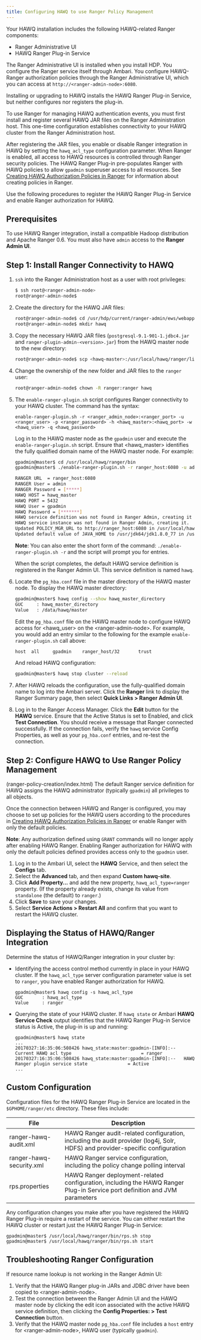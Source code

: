 ```yaml
---
title: Configuring HAWQ to use Ranger Policy Management
---
```


<!--
Licensed to the Apache Software Foundation (ASF) under one
or more contributor license agreements.  See the NOTICE file
distributed with this work for additional information
regarding copyright ownership.  The ASF licenses this file
to you under the Apache License, Version 2.0 (the
"License"); you may not use this file except in compliance
with the License.  You may obtain a copy of the License at

  http://www.apache.org/licenses/LICENSE-2.0

Unless required by applicable law or agreed to in writing,
software distributed under the License is distributed on an
"AS IS" BASIS, WITHOUT WARRANTIES OR CONDITIONS OF ANY
KIND, either express or implied.  See the License for the
specific language governing permissions and limitations
under the License.
-->

Your HAWQ installation includes the following HAWQ-related Ranger components:

- Ranger Administrative UI
- HAWQ Ranger Plug-in Service

The Ranger Administrative UI is installed when you install HDP. You configure the Ranger service itself through Ambari. You configure HAWQ-Ranger authorization policies through the Ranger Administrative UI, which you can access at `http://<ranger-admin-node>:6080`. 

Installing or upgrading to HAWQ installs the HAWQ Ranger Plug-in Service, but neither configures nor registers the plug-in.  

To use Ranger for managing HAWQ authentication events, you must first install and register several HAWQ JAR files on the Ranger Administration host. This one-time configuration establishes connectivity to your HAWQ cluster from the Ranger Administration host. 

After registering the JAR files, you enable or disable Ranger integration in HAWQ by setting the `hawq_acl_type` configuration parameter. When Ranger is enabled, all access to HAWQ resources is controlled through Ranger security policies. The HAWQ Ranger Plug-in pre-populates Ranger with HAWQ policies to allow `gpadmin` superuser access to all resources. See [Creating HAWQ Authorization Policies in Ranger](ranger-policy-creation/index.html) for information about creating policies in Ranger.

Use the following procedures to register the HAWQ Ranger Plug-in Service and enable Ranger authorization for HAWQ.

## Prerequisites
<a id="prereq"></a>
To use HAWQ Ranger integration, install a compatible Hadoop distribution and Apache Ranger 0.6. You must also have `admin` access to the **Ranger Admin UI**.

## Step 1: Install Ranger Connectivity to HAWQ
<a id="jar"></a>
1. `ssh` into the Ranger Administration host as a user with root privileges:

    ``` bash
    $ ssh root@<ranger-admin-node>
    root@ranger-admin-node$ 
    ```
2. Create the directory for the HAWQ JAR files:

    ``` bash
    root@ranger-admin-node$ cd /usr/hdp/current/ranger-admin/ews/webapp/WEB-INF/classes/ranger-plugins
    root@ranger-admin-node$ mkdir hawq
    ```
3. Copy the necessary HAWQ JAR files (`postgresql-9.1-901-1.jdbc4.jar` and `ranger-plugin-admin-<version>.jar`) from the HAWQ master node to the new directory:

    ``` bash
    root@ranger-admin-node$ scp <hawq-master>:/usr/local/hawq/ranger/lib/*.jar ./hawq
    ```
4. Change the ownership of the new folder and JAR files to the `ranger` user:

    ``` bash
    root@ranger-admin-node$ chown -R ranger:ranger hawq
    ```
5. The `enable-ranger-plugin.sh` script configures Ranger connectivity to your HAWQ cluster. The command has the syntax:

    ``` pre
    enable-ranger-plugin.sh -r <ranger_admin_node>:<ranger_port> -u <ranger_user> -p <ranger_password> -h <hawq_master>:<hawq_port> -w <hawq_user> -q <hawq_password>
    ```

    Log in to the HAWQ master node as the `gpadmin` user and execute the `enable-ranger-plugin.sh` script. Ensure that \<hawq_master\> identifies the fully qualified domain name of the HAWQ master node. For example:

    ``` bash
    gpadmin@master$ cd /usr/local/hawq/ranger/bin
    gpadmin@master$ ./enable-ranger-plugin.sh -r ranger_host:6080 -u admin -p admin -h hawq_master:5432 -w gpadmin -q gpadmin

    RANGER URL  = ranger_host:6080
    RANGER User = admin
    RANGER Password = [*****]
    HAWQ HOST = hawq_master
    HAWQ PORT = 5432
    HAWQ User = gpadmin
    HAWQ Password = [*******]
    HAWQ service definition was not found in Ranger Admin, creating it by uploading /usr/local/hawq_<version>/ranger/etc/ranger-servicedef-hawq.json
    HAWQ service instance was not found in Ranger Admin, creating it.
    Updated POLICY_MGR_URL to http://ranger_host:6080 in /usr/local/hawq_<version>/ranger/etc/rps.properties
    Updated default value of JAVA_HOME to /usr/jdk64/jdk1.8.0_77 in /usr/local/hawq_<version>/ranger/etc/rps.properties
    ```
    
    **Note**: You can also enter the short form of the command: `./enable-ranger-plugin.sh -r` and the script will prompt you for entries.
    
    When the script completes, the default HAWQ service definition is registered in the Ranger Admin UI. This service definition is named `hawq`.

6. Locate the `pg_hba.conf` file in the master directory of the HAWQ master node. To display the HAWQ master directory:
 
    ``` bash
    gpadmin@master$ hawq config --show hawq_master_directory
    GUC		: hawq_master_directory
    Value	: /data/hawq/master
    ```

    Edit the `pg_hba.conf` file on the HAWQ master node to configure HAWQ access for \<hawq_user\> on the \<ranger-admin-node\>. For example, you would add an entry similar to the following for the example `enable-ranger-plugin.sh` call above:

    ``` bash
    host  all     gpadmin    ranger_host/32       trust
    ```

    And reload HAWQ configuration:

    ``` bash
    gpadmin@master$ hawq stop cluster --reload
    ```

7.  After HAWQ reloads the configuration, use the fully-qualified domain name to log into the Ambari server. Click the **Ranger** link to display the Ranger Summary page, then select **Quick Links > Ranger Admin UI**. 

8.  Log in to the Ranger Access Manager. Click the **Edit** button for the **HAWQ** service. Ensure that the Active Status is set to Enabled, and click **Test Connection**. You should receive a message that Ranger connected successfully.  If the connection fails, verify the `hawq` service Config Properties, as well as your `pg_hba.conf` entries, and re-test the connection.

## Step 2: Configure HAWQ to Use Ranger Policy Management
<a id="enable"></a>
(ranger-policy-creation/index.html)
The default Ranger service definition for HAWQ assigns the HAWQ administrator (typically `gpadmin`) all privileges to all objects. 

Once the connection between HAWQ and Ranger is configured, you may choose to set up policies for the HAWQ users according to the procedures in [Creating HAWQ Authorization Policies in Ranger](ranger-policy-creation.html) or enable Ranger with only the default policies. 

**Note**: Any authorization defined using `GRANT` commands will no longer apply after enabling HAWQ Ranger. Enabling Ranger authorization for HAWQ with only the default policies defined provides access only to the `gpadmin` user.

1. Log in to the Ambari UI, select the **HAWQ** Service, and then select the **Configs** tab.
2. Select the **Advanced** tab, and then expand **Custom hawq-site**.
4. Click **Add Property...** and add the new property, `hawq_acl_type=ranger` property. (If the property already exists, change its value from `standalone` (the default) to `ranger`.)
5. Click **Save** to save your changes.
6. Select **Service Actions > Restart All** and confirm that you want to restart the HAWQ cluster.


## Displaying the Status of HAWQ/Ranger Integration<a id="rpsadminstate"></a>

Determine the status of HAWQ/Ranger integration in your cluster by:

- Identifying the access control method currently in place in your HAWQ cluster. If the `hawq_acl_type` server configuration parameter value is  set to `ranger`, you have enabled Ranger authorization for HAWQ.

    ``` shell
    gpadmin@master$ hawq config -s hawq_acl_type
    GUC       : hawq_acl_type
    Value     : ranger
    ```

- Querying the state of your HAWQ cluster. If `hawq state` or Ambari **HAWQ Service Check** output identifies that the HAWQ Ranger Plug-in Service status is Active, the plug-in is up and running:

    ``` shell
    gpadmin@master$ hawq state
    ...
    20170327:16:35:06:508426 hawq_state:master:gpadmin-[INFO]:--   Current HAWQ acl type                          = ranger
    20170327:16:35:06:508426 hawq_state:master:gpadmin-[INFO]:--   HAWQ Ranger plugin service state               = Active
    ...
    ```

##  Custom Configuration<a id="customconfig"></a>

Configuration files for the HAWQ Ranger Plug-in Service are located in the `$GPHOME/ranger/etc` directory. These files include:

| File     |  Description     |
|-------------|---------------------------|
| ranger-hawq-audit.xml |  HAWQ Ranger audit-related configuration, including the audit provider (log4j, Solr, HDFS) and provider-specific configuration |
| ranger-hawq-security.xml |  HAWQ Ranger service configuration, including the policy change polling interval |
| rps.properties |  HAWQ Ranger deployment-related configuration, including the HAWQ Ranger Plug-in Service port definition and JVM parameters|

Any configuration changes you make after you have registered the HAWQ Ranger Plug-in require a restart of the service. You can either restart the HAWQ cluster or restart just the HAWQ Ranger Plug-in Service:

``` shell
gpadmin@master$ /usr/local/hawq/ranger/bin/rps.sh stop
gpadmin@master$ /usr/local/hawq/ranger/bin/rps.sh start
```

##  Troubleshooting Ranger Configuration<a id="troubleshoot"></a>

If resource name lookup is not working in the Ranger Admin UI:

1. Verify that the HAWQ Ranger plug-in JARs and JDBC driver have been copied to \<ranger-admin-node\>.
2. Test the connection between the Ranger Admin UI and the HAWQ master node by clicking the edit icon associated with the active HAWQ service definition, then clicking the **Config Properties: > Test Connection** button.
3. Verify that the HAWQ master node `pg_hba.conf` file includes a `host` entry for \<ranger-admin-node\>, HAWQ user (typically `gpadmin`).

